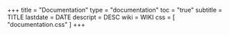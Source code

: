 +++
title = "Documentation"
type = "documentation"
toc = "true"
subtitle = TITLE
lastdate = DATE
descript = DESC
wiki = WIKI
css = [ "documentation.css" ]
+++
